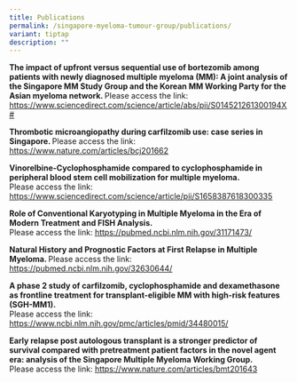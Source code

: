 ```yaml
---
title: Publications
permalink: /singapore-myeloma-tumour-group/publications/
variant: tiptap
description: ""
---
```

<p><strong>The impact of upfront versus sequential use of bortezomib among patients with newly diagnosed multiple myeloma (MM): A joint analysis of the Singapore MM Study Group and the Korean MM Working Party for the Asian myeloma network. </strong>Please access the link: <a href="https://www.sciencedirect.com/science/article/abs/pii/S014521261300194X" rel="noopener noreferrer nofollow" target="_blank"><u>https://www.sciencedirect.com/science/article/abs/pii/S014521261300194X#</u></a></p><p><strong>Thrombotic microangiopathy during carfilzomib use: case series in Singapore. </strong>Please access the link: <a href="https://www.sciencedirect.com/science/article/abs/pii/S014521261300194X" rel="noopener noreferrer nofollow" target="_blank"><u>https://www.nature.com/articles/bcj201662</u></a></p><p><strong>Vinorelbine-Cyclophosphamide compared to cyclophosphamide in peripheral blood stem cell mobilization for multiple myeloma. </strong><br>Please access the link: <a href="https://www.sciencedirect.com/science/article/abs/pii/S014521261300194X" rel="noopener noreferrer nofollow" target="_blank"><u>https://www.sciencedirect.com/science/article/pii/S1658387618300335</u></a></p><p><strong>Role of Conventional Karyotyping in Multiple Myeloma in the Era of Modern Treatment and FISH Analysis. </strong><br>Please access the link: <a href="https://www.sciencedirect.com/science/article/abs/pii/S014521261300194X" rel="noopener noreferrer nofollow" target="_blank"><u>https://pubmed.ncbi.nlm.nih.gov/31171473/</u></a></p><p><strong>Natural History and Prognostic Factors at First Relapse in Multiple Myeloma. </strong>Please access the link: <a href="https://www.sciencedirect.com/science/article/abs/pii/S014521261300194X" rel="noopener noreferrer nofollow" target="_blank"><u>https://pubmed.ncbi.nlm.nih.gov/32630644/</u></a></p><p><strong>A phase 2 study of carfilzomib, cyclophosphamide and dexamethasone as frontline treatment for transplant-eligible MM with high-risk features (SGH-MM1). </strong><br>Please access the link: <a href="https://www.sciencedirect.com/science/article/abs/pii/S014521261300194X" rel="noopener noreferrer nofollow" target="_blank"><u>https://www.ncbi.nlm.nih.gov/pmc/articles/pmid/34480015/</u></a></p><p><strong>Early relapse post autologous transplant is a stronger predictor of survival compared with pretreatment patient factors in the novel agent era: analysis of the Singapore Multiple Myeloma Working Group. </strong><br>Please access the link: <a href="https://www.sciencedirect.com/science/article/abs/pii/S014521261300194X" rel="noopener noreferrer nofollow" target="_blank"><u>https://www.nature.com/articles/bmt201643</u></a></p>